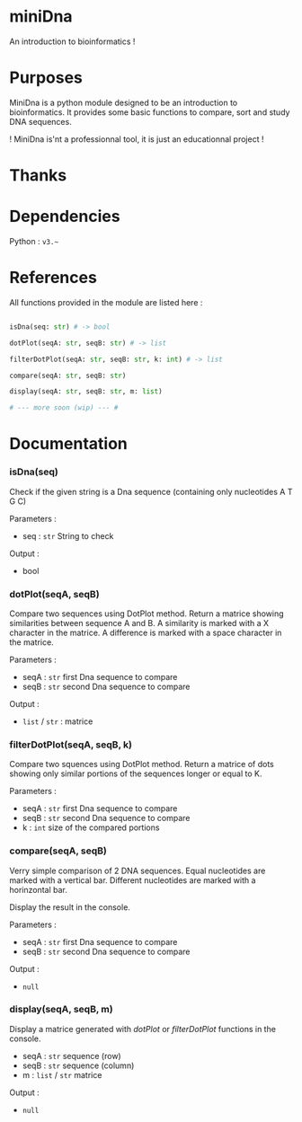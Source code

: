 # miniDna

An introduction to bioinformatics !

# Purposes

MiniDna is a python module designed to be an introduction to bioinformatics.
It provides some basic functions to compare, sort and study DNA sequences.

! MiniDna is'nt a professionnal tool, it is just an educationnal project !

# Thanks

# Dependencies

Python : `v3.~` 


# References

All functions provided in the module are listed here :

```Python

isDna(seq: str) # -> bool

dotPlot(seqA: str, seqB: str) # -> list

filterDotPlot(seqA: str, seqB: str, k: int) # -> list

compare(seqA: str, seqB: str)

display(seqA: str, seqB: str, m: list)

# --- more soon (wip) --- #

```

# Documentation

### isDna(seq)

Check if the given string is a Dna sequence (containing only nucleotides A T G C)

Parameters :
+ seq : `str` String to check

Output :
+ bool

### dotPlot(seqA, seqB)

Compare two sequences using DotPlot method.
Return a matrice showing similarities between sequence A and B. 
A similarity is marked with a X character in the matrice. 
A difference is marked with a space character in the matrice. 

Parameters :
+ seqA : `str` first Dna sequence to compare
+ seqB : `str` second Dna sequence to compare

Output :
+ `list` / `str` : matrice

### filterDotPlot(seqA, seqB, k)

Compare two squences using DotPlot method.
Return a matrice of dots showing only similar portions
of the sequences longer or equal to K.

Parameters :
+ seqA : `str` first Dna sequence to compare
+ seqB : `str` second Dna sequence to compare
+ k : `int` size of the compared portions

### compare(seqA, seqB)

Verry simple comparison of 2 DNA sequences. 
Equal nucleotides are marked with a vertical bar. 
Different nucleotides are marked with a horinzontal bar. 

Display the result in the console.

Parameters :
+ seqA : `str` first Dna sequence to compare
+ seqB : `str` second Dna sequence to compare

Output :
+ `null`

### display(seqA, seqB, m)

Display a matrice generated with *dotPlot* or *filterDotPlot* functions in the console.

+ seqA : `str` sequence (row)
+ seqB : `str` sequence (column)
+ m : `list` / `str` matrice

Output :
+ `null`





